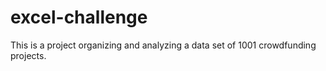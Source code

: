 # excel-challenge
This is a project organizing and analyzing a data set of 1001 crowdfunding projects.
